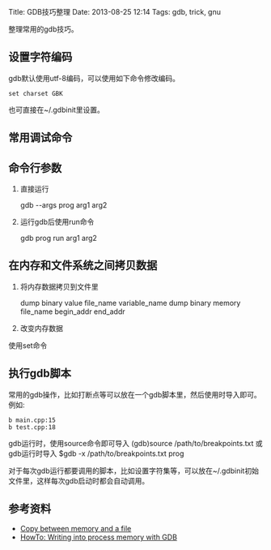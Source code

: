 Title: GDB技巧整理
Date: 2013-08-25 12:14
Tags: gdb, trick, gnu

整理常用的gdb技巧。

## 设置字符编码

gdb默认使用utf-8编码，可以使用如下命令修改编码。

    set charset GBK
    
也可直接在~/.gdbinit里设置。

## 常用调试命令

## 命令行参数

1. 直接运行

    gdb --args prog arg1 arg2

2. 运行gdb后使用run命令

    gdb prog
    run arg1 arg2

## 在内存和文件系统之间拷贝数据

1. 将内存数据拷贝到文件里

    dump binary value file_name variable_name
    dump binary memory file_name begin_addr end_addr 

2. 改变内存数据

使用set命令

## 执行gdb脚本

常用的gdb操作，比如打断点等可以放在一个gdb脚本里，然后使用时导入即可。例如:

    b main.cpp:15
    b test.cpp:18

gdb运行时，使用source命令即可导入
    (gdb)source /path/to/breakpoints.txt
或gdb运行时导入
    $gdb -x /path/to/breakpoints.txt prog

对于每次gdb运行都要调用的脚本，比如设置字符集等，可以放在~/.gdbinit初始文件里，这样每次gdb启动时都会自动调用。

## 参考资料

*  [Copy between memory and a file](http://www.linuxtopia.org/online_books/redhat_linux_debugging_with_gdb/dump-restore-files.html)
*  [HowTo: Writing into process memory with GDB](https://isisblogs.poly.edu/2011/04/26/gdb-tricks/)
